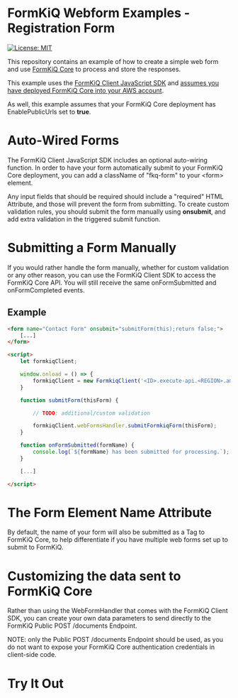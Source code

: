 # FormKiQ Webform Examples - Registration Form
[![License: MIT](https://img.shields.io/badge/License-MIT-yellow.svg)](https://opensource.org/licenses/MIT)

This repository contains an example of how to create a simple web form and use [FormKiQ Core](https://github.com/formkiq/formkiq-core) to process and store the responses.

This example uses the [FormKiQ Client JavaScript SDK](https://www.npmjs.com/package/formkiq-client-sdk-javascript) and [assumes you have deployed FormKiQ Core into your AWS account](https://github.com/formkiq/formkiq-core#installation).

As well, this example assumes that your FormKiQ Core deployment has EnablePublicUrls set to **true**.

# Auto-Wired Forms

The FormKiQ Client JavaScript SDK includes an optional auto-wiring function. In order to have your form automatically submit to your FormKiQ Core deployment, you can add a className of "fkq-form" to your &lt;form&gt; element. 

Any input fields that should be required should include a "required" HTML Attribute, and those will prevent the form from submitting. To create custom validation rules, you should submit the form manually using **onsubmit**, and add extra validation in the triggered submit function.

# Submitting a Form Manually

If you would rather handle the form manually, whether for custom validation or any other reason, you can use the FormKiQ Client SDK to access the FormKiQ Core API. You will still receive the same onFormSubmitted and onFormCompleted events.

## Example

```html
<form name="Contact Form" onsubmit="submitForm(this);return false;">
    [...]
</form>

<script>
    let formkiqClient;

    window.onload = () => {
        formkiqClient = new FormkiqClient('<ID>.execute-api.<REGION>.amazonaws.com');
    }

    function submitForm(thisForm) {

        // TODO: additional/custom validation

        formkiqClient.webFormsHandler.submitFormkiqForm(thisForm);
    }

    function onFormSubmitted(formName) {
        console.log(`${formName} has been submitted for processing.`);
    }

    [...]

</script>
```

# The Form Element Name Attribute

By default, the name of your form will also be submitted as a Tag to FormKiQ Core, to help differentiate if you have multiple web forms set up to submit to FormKiQ.


# Customizing the data sent to FormKiQ Core

Rather than using the WebFormHandler that comes with the FormKiQ Client SDK, you can create your own data parameters to send directly to the FormKiQ Public POST /documents Endpoint.

NOTE: only the Public POST /documents Endpoint should be used, as you do not want to expose your FormKiQ Core authentication credentials in client-side code.

# Try It Out